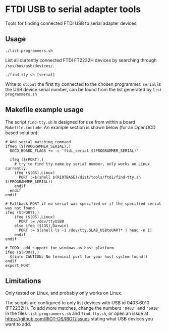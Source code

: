 FTDI USB to serial adapter tools
================================

Tools for finding connected FTDI USB to serial adapter devices.

Usage
-----

    ./list-programmers.sh

List all currently connected FTDI FT2232H devices by searching through
`/sys/bus/usb/devices/`.

    ./find-tty.sh [serial]

Write to `stdout` the first tty connected to the chosen programmer. `serial` is
the USB device serial number, can be found from the list generated by
`list-programmers.sh`

Makefile example usage
----------------------

The script `find-tty.sh` is designed for use from within a board
`Makefile.include`. An example section is shown below (for an OpenOCD based
solution):

    # Add serial matching command
    ifneq ($(PROGRAMMER_SERIAL),)
      OOCD_BOARD_FLAGS += -c 'ftdi_serial $(PROGRAMMER_SERIAL)'

      ifeq ($(PORT),)
        # try to find tty name by serial number, only works on Linux currently.
        ifeq ($(OS),Linux)
          PORT :=$(shell $(RIOTBASE)/dist/tools/ftdi/find-tty.sh $(PROGRAMMER_SERIAL))
        endif
      endif
    endif

    # Fallback PORT if no serial was specified or if the specified serial was not found
    ifeq ($(PORT),)
        ifeq ($(OS),Linux)
          PORT := /dev/ttyUSB0
        else ifeq ($(OS),Darwin)
          PORT := $(shell ls -1 /dev/tty.SLAB_USBtoUART* | head -n 1)
        endif
    endif

    # TODO: add support for windows as host platform
    ifeq ($(PORT),)
      $(info CAUTION: No terminal port for your host system found!)
    endif
    export PORT


Limitations
-----------

Only tested on Linux, and probably only works on Linux.

The scripts are configured to only list devices with USB id 0403:6010
(FT2232H). To add more matches, change the numbers `'0403'` and `'6010'` in the
files `list-programmers.sh` and `find-tty.sh`, or open an issue at
https://github.com/RIOT-OS/RIOT/issues stating what USB devices you want to
add.
